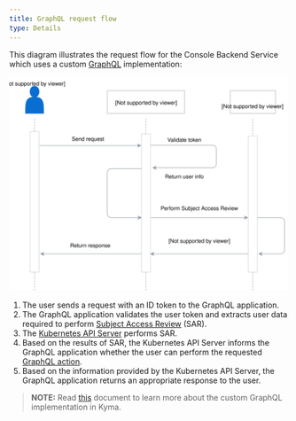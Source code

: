 ```yaml
---
title: GraphQL request flow
type: Details
---
```


This diagram illustrates the request flow for the Console Backend Service which uses a custom [GraphQL](http://graphql.org/) implementation:

![GraphQL request flow](./assets/002-graphql-request-flow.svg)

1. The user sends a request with an ID token to the GraphQL application.
2. The GraphQL application validates the user token and extracts user data required to perform [Subject Access Review](https://kubernetes.io/docs/reference/access-authn-authz/authorization/#checking-api-access) (SAR).
3. The [Kubernetes API Server](https://kubernetes.io/docs/reference/command-line-tools-reference/kube-apiserver/) performs SAR.
4. Based on the results of SAR, the Kubernetes API Server informs the GraphQL application whether the user can perform the requested [GraphQL action](#details-graph-ql-available-graph-ql-actions).
5. Based on the information provided by the Kubernetes API Server, the GraphQL application returns an appropriate response to the user.

>**NOTE:** Read [this](#details-graph-ql) document to learn more about the custom GraphQL implementation in Kyma.
